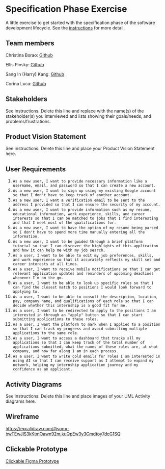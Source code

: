 # Specification Phase Exercise

A little exercise to get started with the specification phase of the software development lifecycle. See the [instructions](instructions.md) for more detail.

## Team members

Christina Borao: [Github](https://github.com/crb623)

Ellis Pinsky: [Github](https://github.com/ellispinsky)

Sang In (Harry) Kang: [Github](https://github.com/Sik247)

Corina Luca: [Github](https://github.com/CorinaLucaFocsan)

## Stakeholders

See instructions. Delete this line and replace with the name(s) of the stakeholder(s) you interviewed and lists showing their goals/needs, and problems/frustrations.

## Product Vision Statement

See instructions. Delete this line and place your Product Vision Statement here.

## User Requirements
1. `As a new user, I want to provide necessary information like a username, email, and password so that I can create a new account.`
2. `As a new user, I want to sign up using my existing Google account so that I don't have to keep track of another account.`
3. `As a new user, I want a verification email to be sent to the address I provided so that I can ensure the security of my account.`
4. `As a new user, I want to provide information such as my resume, educational information, work experience, skills, and career interests so that I can be matched to jobs that I find interesting and that I meet most of the qualifications for.`
5. `As a new user, I want to have the option of my resume being parsed so I don't have to spend more time manually entering all the information.`
6. `As a new user, I want to be guided through a brief platform tutorial so that I can discover the highlights of this application and how it can help me with my job search.`
7. `As a user, I want to be able to edit my job preferences, skills, and work experience so that it accurately reflects my skill set and career interests at all times.`
8. `As a user, I want to receive mobile notifications so that I can get relevant application updates and reminders of upcoming deadlines whenever I'm on the go.`
9. `As a user, I want to be able to look up specific roles so that I can find the closest match to positions I would look forward to applying to.`
10. `As a user, I want to be able to consult the description, location, pay, company name, and qualifications of each role so that I can decide whether this internship is a good fit for me.`
11. `As a user, I want to be redirected to apply to the positions I am interested in through an "apply" button so that I can start submitting applications to these roles.`
12. `As a user, I want the platform to mark when I applied to a position so that I can track my progress and avoid submitting multiple applications to the same role.`
13. `As a user, I want to access a dashboard that tracks all my applications so that I can keep track of the total number of applications submitted, what the names of these roles are, at what company, and how far along I am in each process.`
14. `As a user, I want to write cold emails for roles I am interested in using AI so that I can receive support as I attempt to expand my network, helping my internship application journey and my confidence as an applicant.`

## Activity Diagrams

See instructions. Delete this line and place images of your UML Activity diagrams here.

## Wireframe
https://excalidraw.com/#json=-bwTEwJIS3kKtmOawn92m,kuQpEw3y3Cmdtoy7dcG1SQ

## Clickable Prototype

[Clickable Figma Prototype](https://www.figma.com/proto/7qrDYUCburrZNrgHaV0Gag/Internship-Insight---SWE-with-Bloomberg?type=design&node-id=1-3&t=ay0Td5s12n5yTs0u-1&scaling=scale-down&page-id=0%3A1&starting-point-node-id=1%3A3&mode=design)
